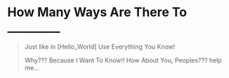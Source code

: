 # How Many Ways Are There To _________
> Just like in [Hello_World] Use Everything You Know! 
>
> Why??? Because I Want To Know!! How About You, Peoples??? help me...
